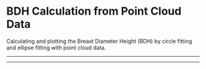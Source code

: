 
# BDH Calculation from Point Cloud Data

Calculating and plotting the Breast Diameter Height (BDH) by circle fitting and ellipse fitting with point cloud data.

 <hr>

<hr>

